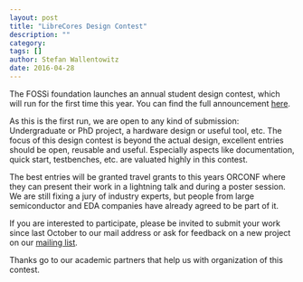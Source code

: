 ```yaml
---
layout: post
title: "LibreCores Design Contest"
description: ""
category: 
tags: []
author: Stefan Wallentowitz
date: 2016-04-28
---
```


The FOSSi foundation launches an annual student design contest, which
will run for the first time this year. You can find the full
announcement [here](http://librecores.org/designcontest).

As this is the first run, we are open to any kind of submission:
Undergraduate or PhD project, a hardware design or useful tool, etc.
The focus of this design contest is beyond the actual design,
excellent entries should be open, reusable and useful. Especially
aspects like documentation, quick start, testbenches, etc. are
valuated highly in this contest.

The best entries will be granted travel grants to this years ORCONF
where they can present their work in a lightning talk and during a
poster session.  We are still fixing a jury of industry experts, but
people from large semiconductor and EDA companies have already agreed
to be part of it.

If you are interested to participate, please be invited to submit your
work since last October to our mail address or ask for feedback on a new
project on our [mailing list](/getinvolved.html).

Thanks go to our academic partners that help us with organization of
this contest.
